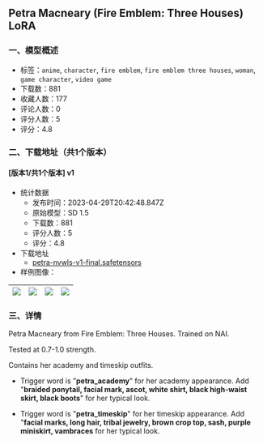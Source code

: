 ## Petra Macneary (Fire Emblem: Three Houses) LoRA
### 一、模型概述

- 标签：`anime`, `character`, `fire emblem`, `fire emblem three houses`, `woman`, `game character`, `video game`
- 下载数：881
- 收藏人数：177
- 评论人数：0
- 评分人数：5
- 评分：4.8

### 二、下载地址（共1个版本）

#### [版本1/共1个版本] v1

- 统计数据
  - 发布时间：2023-04-29T20:42:48.847Z
  - 原始模型：SD 1.5
  - 下载数：881
  - 评分人数：5
  - 评分：4.8
- 下载地址
  - [petra-nvwls-v1-final.safetensors](https://civitai.com/api/download/models/58410)
- 样例图像：

| <img src="https://image.civitai.com/xG1nkqKTMzGDvpLrqFT7WA/e3516595-fbd4-4e07-917b-24ec76ecac00/width=450/635854.jpeg" /> | <img src="https://image.civitai.com/xG1nkqKTMzGDvpLrqFT7WA/826ce4d7-2796-4e87-b521-a117c2a05b00/width=450/635857.jpeg" /> | <img src="https://image.civitai.com/xG1nkqKTMzGDvpLrqFT7WA/06c1c41a-77ec-4ed8-d2fd-fb995a287f00/width=450/635855.jpeg" /> | <img src="https://image.civitai.com/xG1nkqKTMzGDvpLrqFT7WA/81f0e543-8bf3-4b1d-6f6a-7d14658edd00/width=450/635859.jpeg" /> |
| ---- | ---- | ---- | ---- |


### 三、详情
<p>Petra Macneary from Fire Emblem: Three Houses. Trained on NAI.</p><p>Tested at 0.7-1.0 strength.</p><p></p><p>Contains her academy and timeskip outfits.</p><ul><li><p>Trigger word is "<strong>petra_academy</strong>" for her academy appearance. Add "<strong>braided ponytail, facial mark, ascot, white shirt, black high-waist skirt, black boots</strong>" for her typical look.</p></li><li><p>Trigger word is "<strong>petra_timeskip</strong>" for her timeskip appearance. Add "<strong>facial marks, long hair, tribal jewelry, brown crop top, sash, purple miniskirt, vambraces</strong> for her typical look.</p></li></ul>